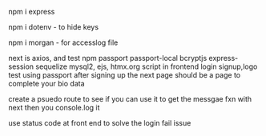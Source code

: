 npm i express

npm i dotenv - to hide keys

npm i morgan - for accesslog file

next is axios, and test npm
passport passport-local bcryptjs express-session
sequelize mysql2, ejs, htmx.org script in frontend
login signup,logo test using passport
after signing up the next page should be a page to complete your bio data

create a psuedo route to see if you can use it to get the messgae
fxn with next
then you console.log it

use status code at front end to solve the login fail issue
